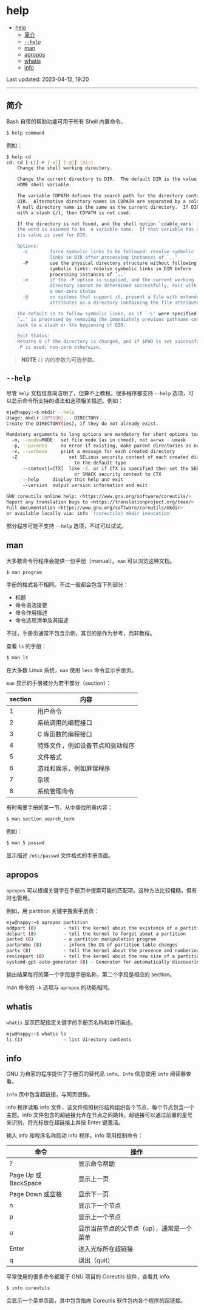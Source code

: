 # help

- [help](#help)
  - [简介](#简介)
  - [`--help`](#--help)
  - [man](#man)
  - [apropos](#apropos)
  - [whatis](#whatis)
  - [info](#info)

Last updated: 2023-04-12, 19:20
****

## 简介

Bash 自带的帮助功能可用于所有 Shell 内置命令。

```bash
$ help command
```

例如：

```bash
$ help cd
cd: cd [-L|[-P [-e]] [-@]] [dir]
    Change the shell working directory.

    Change the current directory to DIR.  The default DIR is the value of the
    HOME shell variable.

    The variable CDPATH defines the search path for the directory containing
    DIR.  Alternative directory names in CDPATH are separated by a colon (:).
    A null directory name is the same as the current directory.  If DIR begins
    with a slash (/), then CDPATH is not used.

    If the directory is not found, and the shell option `cdable_vars' is set,
    the word is assumed to be  a variable name.  If that variable has a value,
    its value is used for DIR.

    Options:
      -L        force symbolic links to be followed: resolve symbolic
                links in DIR after processing instances of `..'
      -P        use the physical directory structure without following
                symbolic links: resolve symbolic links in DIR before
                processing instances of `..'
      -e        if the -P option is supplied, and the current working
                directory cannot be determined successfully, exit with
                a non-zero status
      -@        on systems that support it, present a file with extended
                attributes as a directory containing the file attributes

    The default is to follow symbolic links, as if `-L' were specified.
    `..' is processed by removing the immediately previous pathname component
    back to a slash or the beginning of DIR.

    Exit Status:
    Returns 0 if the directory is changed, and if $PWD is set successfully when
    -P is used; non-zero otherwise.
```

> **NOTE**
> `[]` 内的参数为可选参数。


## `--help`

尽管 `help` 文档信息简洁明了，但算不上教程。很多程序都支持 `--help` 选项，可以显示命令所支持的语法和选项相关描述。例如：

```bash
mjw@happy:~$ mkdir --help
Usage: mkdir [OPTION]... DIRECTORY...
Create the DIRECTORY(ies), if they do not already exist.

Mandatory arguments to long options are mandatory for short options too.
  -m, --mode=MODE   set file mode (as in chmod), not a=rwx - umask
  -p, --parents     no error if existing, make parent directories as needed
  -v, --verbose     print a message for each created directory
  -Z                   set SELinux security context of each created directory
                         to the default type
      --context[=CTX]  like -Z, or if CTX is specified then set the SELinux
                         or SMACK security context to CTX
      --help     display this help and exit
      --version  output version information and exit

GNU coreutils online help: <https://www.gnu.org/software/coreutils/>
Report any translation bugs to <https://translationproject.org/team/>
Full documentation <https://www.gnu.org/software/coreutils/mkdir>
or available locally via: info '(coreutils) mkdir invocation'
```

部分程序可能不支持 `--help` 选项，不过可以试试。

## man

大多数命令行程序会提供一份手册（manual）。`man` 可以浏览这种文档。

```bash
$ man program
```

手册的格式各不相同。不过一般都会包含下列部分：

- 标题
- 命令语法提要
- 命令作用描述
- 命令选项清单及其描述

不过，手册页通常不包含示例，其目的是作为参考，而非教程。

查看 `ls` 的手册：

```bash
$ man ls
```

在大多数 Linux 系统，`man` 使用 `less` 命令显示手册页。

`man` 显示的手册被分为若干部分（section）：

| section | 内容 |
|--|--|
| 1 | 用户命令 |
| 2 | 系统调用的编程接口 |
| 3 | C 库函数的编程接口 |
| 4 | 特殊文件，例如设备节点和驱动程序 |
| 5 | 文件格式 |
| 6 | 游戏和娱乐，例如屏保程序 |
| 7 | 杂项 |
| 8 | 系统管理命令 |

有时需要手册的某一节，从中查找所需内容：

```bash
$ man section search_term
```

例如：

```bash
$ man 5 passwd
```

显示描述 `/etc/passwd` 文件格式的手册页面。

## apropos

`apropos` 可以根据关键字在手册页中搜索可能的匹配项。这种方法比较粗糙，但有时也管用。

例如，用 partition 关键字搜索手册页：

```bash
mjw@happy:~$ apropos partition
addpart (8)          - tell the kernel about the existence of a partition
delpart (8)          - tell the kernel to forget about a partition
parted (8)           - a partition manipulation program
partprobe (8)        - inform the OS of partition table changes
partx (8)            - tell the kernel about the presence and numbering of on-disk partitions
resizepart (8)       - tell the kernel about the new size of a partition
systemd-gpt-auto-generator (8) - Generator for automatically discovering and mounting root, /home/, /srv/, /var/ and ...
```

输出结果每行的第一个字段是手册名称，第二个字段是相应的 section。

man 命令的 `-k` 选项与 `apropos` 的功能相同。

## whatis

`whatis` 显示匹配指定关键字的手册页名称和单行描述。

```bash
mjw@happy:~$ whatis ls
ls (1)               - list directory contents
```

## info

GNU 为自家的程序提供了手册页的替代品 `info`。`Info` 信息使用 `info` 阅读器查看。

`info` 页中包含超链接，与网页很像。

info 程序读取 info 文件，该文件按照树形结构组织各个节点，每个节点包含一个主题。info 文件包含的超链接允许在节点之间跳转。超链接可以通过前置的星号来识别，将光标放在超链接上并按 Enter 键激活。

输入 info 和程序名称启动 info 程序。info 常用控制命令：

| 命令 | 操作 |
|--|--|
| ? | 显示命令帮助 |
| Page Up 或 BackSpace | 显示上一页 |
| Page Down 或空格 | 显示下一页 |
| n | 显示下一个节点 |
| p | 显示上一个节点 |
| u | 显示当前节点的父节点（up），通常是一个菜单 |
| Enter | 进入光标所在超链接 |
| q | 退出（quit） |

平常使用的很多命令都属于 GNU 项目的 Coreutils 软件，查看其 info:

```bash
$ info coreutils
```

会显示一个菜单页面，其中包含指向 Coreutils 软件包内各个程序的超链接。

